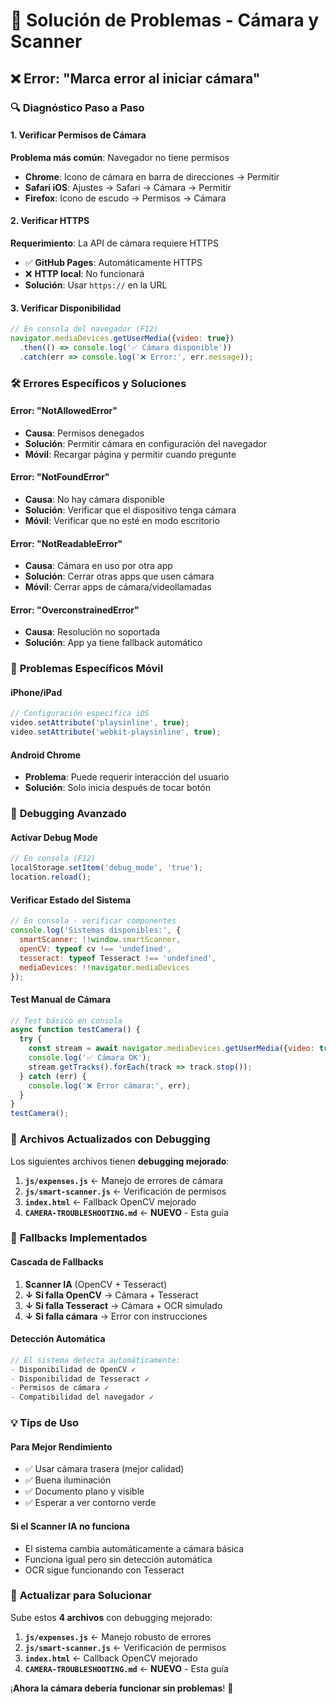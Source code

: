 # 🔧 Solución de Problemas - Cámara y Scanner

## ❌ **Error: "Marca error al iniciar cámara"**

### 🔍 **Diagnóstico Paso a Paso**

#### **1. Verificar Permisos de Cámara**
**Problema más común**: Navegador no tiene permisos
- **Chrome**: Icono de cámara en barra de direcciones → Permitir
- **Safari iOS**: Ajustes → Safari → Cámara → Permitir
- **Firefox**: Icono de escudo → Permisos → Cámara

#### **2. Verificar HTTPS**
**Requerimiento**: La API de cámara requiere HTTPS
- ✅ **GitHub Pages**: Automáticamente HTTPS
- ❌ **HTTP local**: No funcionará
- **Solución**: Usar `https://` en la URL

#### **3. Verificar Disponibilidad**
```javascript
// En consola del navegador (F12)
navigator.mediaDevices.getUserMedia({video: true})
  .then(() => console.log('✅ Cámara disponible'))
  .catch(err => console.log('❌ Error:', err.message));
```

### 🛠️ **Errores Específicos y Soluciones**

#### **Error: "NotAllowedError"**
- **Causa**: Permisos denegados
- **Solución**: Permitir cámara en configuración del navegador
- **Móvil**: Recargar página y permitir cuando pregunte

#### **Error: "NotFoundError"** 
- **Causa**: No hay cámara disponible
- **Solución**: Verificar que el dispositivo tenga cámara
- **Móvil**: Verificar que no esté en modo escritorio

#### **Error: "NotReadableError"**
- **Causa**: Cámara en uso por otra app
- **Solución**: Cerrar otras apps que usen cámara
- **Móvil**: Cerrar apps de cámara/videollamadas

#### **Error: "OverconstrainedError"**
- **Causa**: Resolución no soportada
- **Solución**: App ya tiene fallback automático

### 📱 **Problemas Específicos Móvil**

#### **iPhone/iPad**
```javascript
// Configuración específica iOS
video.setAttribute('playsinline', true);
video.setAttribute('webkit-playsinline', true);
```

#### **Android Chrome**
- **Problema**: Puede requerir interacción del usuario
- **Solución**: Solo inicia después de tocar botón

### 🔧 **Debugging Avanzado**

#### **Activar Debug Mode**
```javascript
// En consola (F12)
localStorage.setItem('debug_mode', 'true');
location.reload();
```

#### **Verificar Estado del Sistema**
```javascript
// En consola - verificar componentes
console.log('Sistemas disponibles:', {
  smartScanner: !!window.smartScanner,
  openCV: typeof cv !== 'undefined',
  tesseract: typeof Tesseract !== 'undefined',
  mediaDevices: !!navigator.mediaDevices
});
```

#### **Test Manual de Cámara**
```javascript
// Test básico en consola
async function testCamera() {
  try {
    const stream = await navigator.mediaDevices.getUserMedia({video: true});
    console.log('✅ Cámara OK');
    stream.getTracks().forEach(track => track.stop());
  } catch (err) {
    console.log('❌ Error cámara:', err);
  }
}
testCamera();
```

### 📂 **Archivos Actualizados con Debugging**

Los siguientes archivos tienen **debugging mejorado**:

1. **`js/expenses.js`** ← Manejo de errores de cámara
2. **`js/smart-scanner.js`** ← Verificación de permisos
3. **`index.html`** ← Fallback OpenCV mejorado
4. **`CAMERA-TROUBLESHOOTING.md`** ← **NUEVO** - Esta guía

### 🚀 **Fallbacks Implementados**

#### **Cascada de Fallbacks**
1. **Scanner IA** (OpenCV + Tesseract) 
2. **↓ Si falla OpenCV** → Cámara + Tesseract
3. **↓ Si falla Tesseract** → Cámara + OCR simulado
4. **↓ Si falla cámara** → Error con instrucciones

#### **Detección Automática**
```javascript
// El sistema detecta automáticamente:
- Disponibilidad de OpenCV ✓
- Disponibilidad de Tesseract ✓  
- Permisos de cámara ✓
- Compatibilidad del navegador ✓
```

### 💡 **Tips de Uso**

#### **Para Mejor Rendimiento**
- ✅ Usar cámara trasera (mejor calidad)
- ✅ Buena iluminación
- ✅ Documento plano y visible
- ✅ Esperar a ver contorno verde

#### **Si el Scanner IA no funciona**
- El sistema cambia automáticamente a cámara básica
- Funciona igual pero sin detección automática
- OCR sigue funcionando con Tesseract

### 🎯 **Actualizar para Solucionar**

Sube estos **4 archivos** con debugging mejorado:

1. **`js/expenses.js`** ← Manejo robusto de errores
2. **`js/smart-scanner.js`** ← Verificación de permisos
3. **`index.html`** ← Callback OpenCV mejorado  
4. **`CAMERA-TROUBLESHOOTING.md`** ← **NUEVO** - Esta guía

¡**Ahora la cámara debería funcionar sin problemas**! 📸